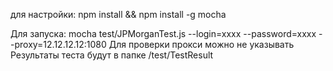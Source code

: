 для настройки: npm install &&
npm install -g mocha


Для запуска: mocha test/JPMorganTest.js --login=xxxx --password=xxxx --proxy=12.12.12.12:1080
Для проверки прокси можно не указывать
Результаты теста будут в папке /test/TestResult
